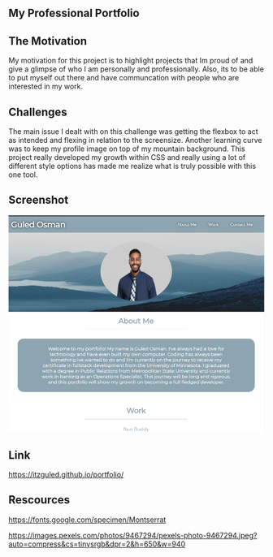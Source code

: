 ## My Professional Portfolio

## The Motivation

My motivation for this project is to highlight projects that Im proud of and give a glimpse of who I am personally and professionally. Also, its to be able to put myself out there and have communcation with people who are interested in my work.

## Challenges

The main issue I dealt with on this challenge was getting the flexbox to act as intended and flexing in relation to the screensize. Another learning curve was to keep my profile image on top of my mountain background. This project really developed my growth within CSS and really using a lot of different style options has made me realize what is truly possible with this one tool.

## Screenshot
![Horiseon](assets/images/screenshot.PNG)

## Link
https://itzguled.github.io/portfolio/

## Rescources
https://fonts.google.com/specimen/Montserrat

https://images.pexels.com/photos/9467294/pexels-photo-9467294.jpeg?auto=compress&cs=tinysrgb&dpr=2&h=650&w=940